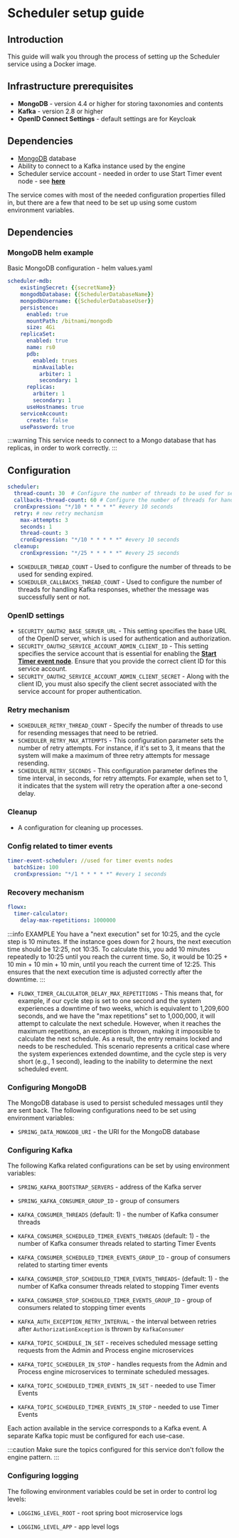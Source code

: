 # Scheduler setup guide

## Introduction

This guide will walk you through the process of setting up the Scheduler service using a Docker image.

## Infrastructure prerequisites

* **MongoDB** - version 4.4 or higher for storing taxonomies and contents
* **Kafka** - version 2.8 or higher
* **OpenID Connect Settings** - default settings are for Keycloak


## Dependencies

* [MongoDB](https://www.mongodb.com/2) database
* Ability to connect to a Kafka instance used by the engine
* Scheduler service account - needed in order to use Start Timer event node - see [**here**](./access-management/configuring-an-iam-solution.md#scheduler-service-account)

The service comes with most of the needed configuration properties filled in, but there are a few that need to be set up using some custom environment variables.

## Dependencies 

### MongoDB helm example

Basic MongoDB configuration - helm values.yaml

```yaml
scheduler-mdb:
    existingSecret: {{secretName}}
    mongodbDatabase: {{SchedulerDatabaseName}}
    mongodbUsername: {{SchedulerDatabaseUser}}
    persistence:
      enabled: true
      mountPath: /bitnami/mongodb
      size: 4Gi
    replicaSet:
      enabled: true
      name: rs0
      pdb:
        enabled: trues
        minAvailable:
          arbiter: 1
          secondary: 1
      replicas:
        arbiter: 1
        secondary: 1
      useHostnames: true
    serviceAccount:
      create: false
    usePassword: true
```

:::warning
This service needs to connect to a Mongo database that has replicas, in order to work correctly.
:::

## Configuration 

```yaml
scheduler:
  thread-count: 30  # Configure the number of threads to be used for sending expired messages.
  callbacks-thread-count: 60 # Configure the number of threads for handling Kafka responses, whether the message was successfully sent or not
  cronExpression: "*/10 * * * * *" #every 10 seconds
  retry: # new retry mechanism
    max-attempts: 3
    seconds: 1
    thread-count: 3
    cronExpression: "*/10 * * * * *" #every 10 seconds
  cleanup:
    cronExpression: "*/25 * * * * *" #every 25 seconds
```

* `SCHEDULER_THREAD_COUNT` - Used to configure the number of threads to be used for sending expired.
* `SCHEDULER_CALLBACKS_THREAD_COUNT` - Used to configure the number of threads for handling Kafka responses, whether the message was successfully sent or not.

### OpenID settings

* `SECURITY_OAUTH2_BASE_SERVER_URL` - This setting specifies the base URL of the OpenID server, which is used for authentication and authorization.
* `SECURITY_OAUTH2_SERVICE_ACCOUNT_ADMIN_CLIENT_ID` - This setting specifies the service account that is essential for enabling the [**Start Timer event node**](../building-blocks/node/timer-events/timer-start-event.md). Ensure that you provide the correct client ID for this service account.
* `SECURITY_OAUTH2_SERVICE_ACCOUNT_ADMIN_CLIENT_SECRET` - Along with the client ID, you must also specify the client secret associated with the service account for proper authentication.

### Retry mechanism

* `SCHEDULER_RETRY_THREAD_COUNT` - Specify the number of threads to use for resending messages that need to be retried.
* `SCHEDULER_RETRY_MAX_ATTEMPTS` - This configuration parameter sets the number of retry attempts. For instance, if it's set to 3, it means that the system will make a maximum of three retry attempts for message resending.
* `SCHEDULER_RETRY_SECONDS` - This configuration parameter defines the time interval, in seconds, for retry attempts. For example, when set to 1, it indicates that the system will retry the operation after a one-second delay.

### Cleanup

* A configuration for cleaning up processes.

### Config related to timer events

```yaml
timer-event-scheduler: //used for timer events nodes
  batchSize: 100
  cronExpression: "*/1 * * * * *" #every 1 seconds
```

### Recovery mechanism

```yaml
flowx:
  timer-calculator:
    delay-max-repetitions: 1000000
```

:::info EXAMPLE
You have a "next execution" set for 10:25, and the cycle step is 10 minutes. If the instance goes down for 2 hours, the next execution time should be 12:25, not 10:35. To calculate this, you add 10 minutes repeatedly to 10:25 until you reach the current time. So, it would be 10:25 + 10 min + 10 min + 10 min, until you reach the current time of 12:25. This ensures that the next execution time is adjusted correctly after the downtime.
:::

* `FLOWX_TIMER_CALCULATOR_DELAY_MAX_REPETITIONS` - This means that, for example, if our cycle step is set to one second and the system experiences a downtime of two weeks, which is equivalent to 1,209,600 seconds, and we have the "max repetitions" set to 1,000,000, it will attempt to calculate the next schedule. However, when it reaches the maximum repetitions, an exception is thrown, making it impossible to calculate the next schedule. As a result, the entry remains locked and needs to be rescheduled. This scenario represents a critical case where the system experiences extended downtime, and the cycle step is very short (e.g., 1 second), leading to the inability to determine the next scheduled event.


### Configuring MongoDB

The MongoDB database is used to persist scheduled messages until they are sent back. The following configurations need to be set using environment variables:

* `SPRING_DATA_MONGODB_URI` - the URI for the MongoDB database

### Configuring Kafka 

The following Kafka related configurations can be set by using environment variables:

* `SPRING_KAFKA_BOOTSTRAP_SERVERS` - address of the Kafka server

* `SPRING_KAFKA_CONSUMER_GROUP_ID` - group of consumers

* `KAFKA_CONSUMER_THREADS` (default: 1) - the number of Kafka consumer threads 

* `KAFKA_CONSUMER_SCHEDULED_TIMER_EVENTS_THREADS` (default: 1) - the number of Kafka consumer threads related to starting Timer Events

* `KAFKA_CONSUMER_SCHEDULED_TIMER_EVENTS_GROUP_ID` - group of consumers related to starting timer events

* `KAFKA_CONSUMER_STOP_SCHEDULED_TIMER_EVENTS_THREADS`- (default: 1) - the number of Kafka consumer threads related to stopping Timer events

* `KAFKA_CONSUMER_STOP_SCHEDULED_TIMER_EVENTS_GROUP_ID` - group of consumers related to stopping timer events

* `KAFKA_AUTH_EXCEPTION_RETRY_INTERVAL` - the interval between retries after `AuthorizationException` is thrown by `KafkaConsumer`

* `KAFKA_TOPIC_SCHEDULE_IN_SET` - receives scheduled message setting requests from the Admin and Process engine microservices

* `KAFKA_TOPIC_SCHEDULER_IN_STOP` - handles requests from the Admin and Process engine microservices to terminate scheduled messages.

* `KAFKA_TOPIC_SCHEDULED_TIMER_EVENTS_IN_SET` - needed to use Timer Events

* `KAFKA_TOPIC_SCHEDULED_TIMER_EVENTS_IN_STOP` - needed to use Timer Events

Each action available in the service corresponds to a Kafka event. A separate Kafka topic must be configured for each use-case.

:::caution
Make sure the topics configured for this service don't follow the engine pattern.
:::

### Configuring logging

The following environment variables could be set in order to control log levels:

* `LOGGING_LEVEL_ROOT` - root spring boot microservice logs

* `LOGGING_LEVEL_APP` - app level logs





